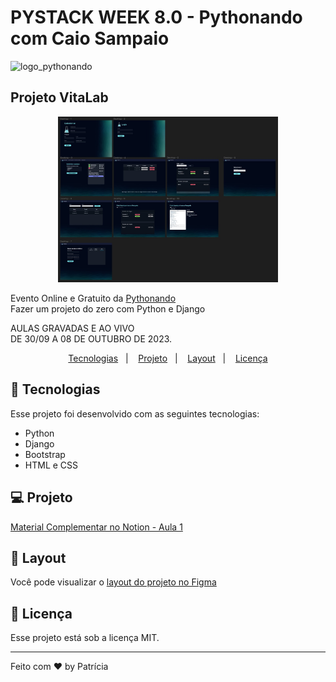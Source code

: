 # PYSTACK WEEK 8.0 - Pythonando com Caio Sampaio

![logo_pythonando](https://github.com/patyfil/vitalab/assets/41968938/26d03c6e-fb24-437f-84f3-a97c335e0f6d)


## Projeto VitaLab

<p align="center">
    <img src="templates/static/geral/img/preview.jpg" width= "70%">  
</p>

Evento Online e Gratuito da [Pythonando](https://pythonando.com.br/psw/evento/)  
Fazer um projeto do zero com Python e Django
  
AULAS GRAVADAS E AO VIVO  
DE 30/09 A 08 DE OUTUBRO DE 2023.


<p align="center">
  <a href="#-tecnologias">Tecnologias</a>&nbsp;&nbsp;&nbsp;|&nbsp;&nbsp;&nbsp;
  <a href="#-projeto">Projeto</a>&nbsp;&nbsp;&nbsp;|&nbsp;&nbsp;&nbsp;
  <a href="#-layout">Layout</a>&nbsp;&nbsp;&nbsp;|&nbsp;&nbsp;&nbsp;
  <a href="#memo-licença">Licença</a>
</p>

## 🚀 Tecnologias  

Esse projeto foi desenvolvido com as seguintes tecnologias:  

- Python
- Django
- Bootstrap
- HTML e CSS

## 💻 Projeto  

[Material Complementar no Notion - Aula 1](https://grizzly-amaranthus-f6a.notion.site/PSW-8-0-Aula-1-c5f28c09c09f4493ad20911f984e4fc8)  

## 🔖 Layout

Você pode visualizar o [layout do projeto no Figma](https://www.figma.com/file/FzqXqJXe5a8LWcq7LxISHN/Untitled?type=design&node-id=0-1&mode=design&t=LO7jO7shOtADB4oM-0)  

## :memo: Licença

Esse projeto está sob a licença MIT.

---

Feito com ♥ by Patrícia


